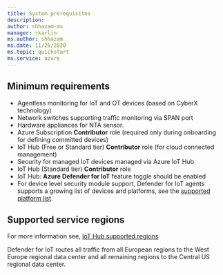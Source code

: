 ```yaml
---
title: System prerequisites
description:
author: shhazam-ms
manager: rkarlin
ms.author: shhazam
ms.date: 11/26/2020
ms.topic: quickstart
ms.service: azure
---
```


## Minimum requirements

- Agentless monitoring for IoT and OT devices (based on CyberX technology)
- Network switches supporting traffic monitoring via SPAN port
- Hardware appliances for NTA sensor.
- Azure Subscription **Contributor** role (required only during onboarding for defining committed devices)
- IoT Hub (Free or Standard tier) **Contributor** role (for cloud connected management)
- Security for managed IoT devices managed via Azure IoT Hub
- IoT Hub (Standard tier) **Contributor** role
- IoT Hub: **Azure Defender for IoT** feature toggle should be enabled
- For device level security module support, Defender for IoT agents supports a growing list of devices and platforms, see the [supported platform list](how-to-deploy-agent.md).

## Supported service regions

For more information see, [IoT Hub supported regions](https://azure.microsoft.com/global-infrastructure/services/?products=iot-hub) 

Defender for IoT routes all traffic from all European regions to the West Europe regional data center and all remaining regions to the Central US regional data center.